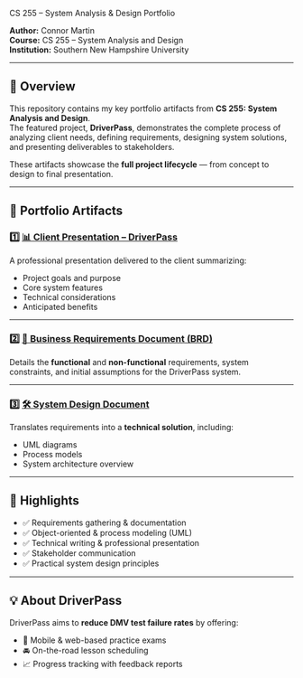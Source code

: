 CS 255 – System Analysis & Design Portfolio

**Author:** Connor Martin  
**Course:** CS 255 – System Analysis and Design  
**Institution:** Southern New Hampshire University  

---

## 📌 Overview
This repository contains my key portfolio artifacts from **CS 255: System Analysis and Design**.  
The featured project, **DriverPass**, demonstrates the complete process of analyzing client needs, defining requirements, designing system solutions, and presenting deliverables to stakeholders.

These artifacts showcase the **full project lifecycle** — from concept to design to final presentation.

---

## 📂 Portfolio Artifacts

### 1️⃣ [📊 Client Presentation – DriverPass](CS%20255%20Client%20Presentation%20Connor%20Martin.pptx)
A professional presentation delivered to the client summarizing:
- Project goals and purpose
- Core system features
- Technical considerations
- Anticipated benefits

---

### 2️⃣ [📄 Business Requirements Document (BRD)](CS%20255%20DriverPass%20Business%20Requirements%20Connor%20Martin.docx)
Details the **functional** and **non-functional** requirements, system constraints, and initial assumptions for the DriverPass system.

---

### 3️⃣ [🛠 System Design Document](CS%20255%20System%20Design%20Connor%20Martin.docx)
Translates requirements into a **technical solution**, including:
- UML diagrams
- Process models
- System architecture overview

---

## 🌟 Highlights
- ✅ Requirements gathering & documentation  
- ✅ Object-oriented & process modeling (UML)  
- ✅ Technical writing & professional presentation  
- ✅ Stakeholder communication  
- ✅ Practical system design principles  

---

## 💡 About DriverPass
DriverPass aims to **reduce DMV test failure rates** by offering:
- 📱 Mobile & web-based practice exams  
- 🚘 On-the-road lesson scheduling  
- 📈 Progress tracking with feedback reports  


